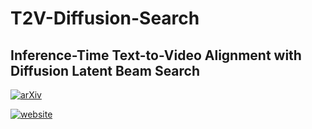 # T2V-Diffusion-Search

## Inference-Time Text-to-Video Alignment with Diffusion Latent Beam Search

[![arXiv](https://img.shields.io/badge/arXiv-2501.19252-b31b1b.svg)](https://arxiv.org/abs/2501.19252)

[![website](https://img.shields.io/badge/website-googlesite-blue)](https://sites.google.com/view/t2v-dlbs)